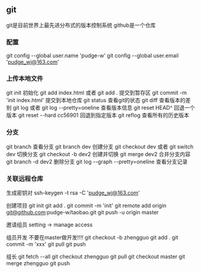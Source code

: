 ## git
  git是目前世界上最先进分布式的版本控制系统
  github是一个仓库

### 配置

  git config --global user.name 'pudge-w'
  git config --global user.email 'pudge_wj@163.com'

### 上传本地文件
  git init
    初始化
  git add index.html  或者  git add .
    提交到暂存区
  git commit -m 'init index.html'
    提交到本地仓库
  git status 
    查看git的状态
  git diff
    查看版本的差别
  git log    或者   git log --pretty=oneline
    查看版本信息
  git reset HEAD^
    回退一个版本
  git reset --hard cc56901
    回退到指定版本
  git reflog 
    查看所有的历史版本

### 分支
  git branch
    查看分支
  git branch dev
    创建分支
  git checkout dev     或者    git switch dev
    切换分支
  git checkout -b dev2
    创建并切换
  git merge dev2
    合并分支内容
  git branch -d dev2
    删除分支
  git log --graph --pretty=oneline
    查看分支记录

### 关联远程仓库
  生成密钥对
    ssh-keygen -t rsa -C 'pudge_wj@163.com'

  创建项目
    git init
    git add .
    git commit -m 'init'
    git remote add origin git@github.com:pudge-w/taobao.git
    git push -u origin master

  邀请组员
    setting -> manage access

  组员开发
    不要在master做开发!!!!
    git checkout -b zhengguo
    git add .
    git commit -m 'xxx'
    git pull
    git push

  组长
    git fetch --all
    git checkout zhengguo
    git pull
    git checkout master
    git merge zhengguo
    git push

  